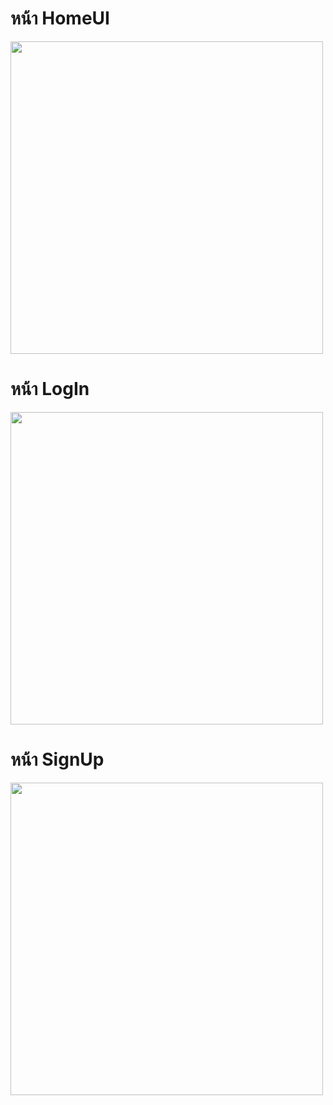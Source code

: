# หน้า HomeUI

<img src="https://user-images.githubusercontent.com/89514717/134329653-147e3ca6-0301-4af9-b76e-667ee52d946c.png" height = "500">

# หน้า LogIn

<img src="https://user-images.githubusercontent.com/89514717/136189280-4675ab2d-46af-4af4-9b37-11e33e455204.png" height = "500">

# หน้า SignUp

<img src="https://user-images.githubusercontent.com/89514717/136189390-aaf7bd15-55a2-4d2a-84a4-0fe71f2f2da9.png" height = "500">
